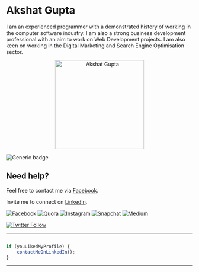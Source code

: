 # Akshat Gupta

I am an experienced programmer with a demonstrated history of working in the computer software industry. I am also a strong business development professional with an aim to work on Web Development projects. I am also keen on working in the Digital Marketing and Search Engine Optimisation sector. 

<p align="center">
<a href="https://www.akshatvg.com">
<img src="https://www.akshatvg.com/assets/img/Public_Speaking_akshatvg.jpg" height="240px" alt="Akshat Gupta"/>
</a>
</p>

![Generic badge](https://img.shields.io/badge/Akshat-Gupta-orange) 

## Need help?


Feel free to contact me via [Facebook](https://www.facebook.com/akshatvg).

Invite me to connect on [LinkedIn](https://www.linkedin.com/in/akshatvg/).

[![Facebook](https://img.shields.io/badge/Facebook-add-blue.svg?logo=facebook&logoColor=white)](https://www.facebook.com/akshatvg) [![Quora](https://img.shields.io/badge/Quora-ask-red.svg?logo=quora)](https://www.quora.com/profile/Akshat-Gupta-279) [![Instagram](https://img.shields.io/badge/Instagram-follow-purple.svg?logo=instagram&logoColor=white)](https://www.instagram.com/akshatvg/) [![Snapchat](https://img.shields.io/badge/Snapchat-add-yellow.svg?logo=snapchat&logoColor=white)](https://www.snapchat.com/add/akshatvg) [![Medium](https://img.shields.io/badge/Medium-follow-black.svg?logo=medium&logoColor=white)](https://medium.com/@akshatvg)

[![Twitter Follow](https://img.shields.io/twitter/follow/akshatvg?style=social)](https://twitter.com/akshatvg)

---------

```javascript

if (youLikedMyProfile) {
    contactMeOnLinkedIn();
}

```

-----------

